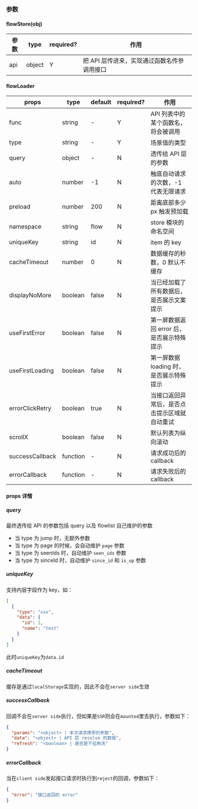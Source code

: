 ### 参数

#### flowStore(obj)
| 参数 | type | required? | 作用 |
| --- | --- | --- | --- |
| api | object | Y | 把 API 层传进来，实现通过函数名传参调用接口 |


#### flowLoader
| props | type | default | required? | 作用 |
| --- | --- | --- | --- | ---- |
| func | string | - | Y | API 列表中的某个函数名，将会被调用 |
| type | string | - | Y | 场景值的类型 |
| query | object | - | N | 透传给 API 层的参数 |
| auto | number | -1 | N | 触底自动请求的次数，-1 代表无限请求 |
| preload | number | 200 | N | 距离底部多少 px 触发预加载 |
| namespace | string | flow | N | store 模块的命名空间 |
| uniqueKey | string | id | N | item 的 key |
| cacheTimeout | number | 0 | N | 数据缓存的秒数，0 默认不缓存 |
| displayNoMore | boolean | false | N | 当已经加载了所有数据后，是否展示文案提示 |
| useFirstError | boolean | false | N | 第一屏数据返回 error 后，是否展示特殊提示 | 
| useFirstLoading | boolean | false | N | 第一屏数据 loading 时，是否展示特殊提示 |
| errorClickRetry | boolean | true | N | 当接口返回异常后，是否点击提示区域就自动重试 |
| scrollX | boolean | false | N | 默认列表为纵向滚动 |
| successCallback | function | - | N | 请求成功后的 callback |
| errorCallback | function | - | N | 请求失败后的 callback |

#### props 详情

##### query
最终透传给 API 的参数包括 query 以及 flowlist 自己维护的参数
- 当 type 为 jump 时，无额外参数
- 当 type 为 page 的时候，会自动维护 `page` 参数
- 当 type 为 seenIds 时，自动维护 `seen_ids` 参数
- 当 type 为 sinceId 时，自动维护 `since_id` 和 `is_up` 参数

##### uniqueKey
支持内层字段作为 key，如：
```json
[
  {
    "type": "xxx",
    "data": {
      "id": 1,
      "name": "test"
    }
  }
]
```
此时`uniqueKey`为`data.id`

##### cacheTimeout
缓存是通过`localStorage`实现的，因此不会在`server side`生效

##### successCallback
回调不会在`server side`执行，但如果是`SSR`则会在`mounted`里去执行，参数如下：
```json
{
  "params": "<object> | 本次请求携带的参数",
  "data": "<object> | API 层 resolve 的数据",
  "refresh": "<boolean> | 是否是下拉刷洗"
}
```

##### errorCallback
当在`client side`发起接口请求时执行到`reject`的回调，参数如下：
```json
{
  "error": "接口返回的 error"
}
```
